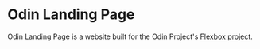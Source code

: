 # Odin Landing Page

Odin Landing Page is a website built for the Odin Project's [Flexbox project](https://www.theodinproject.com/lessons/foundations-landing-page).